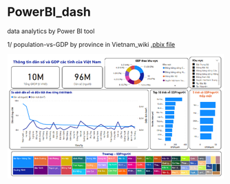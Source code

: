 # PowerBI_dash
data analytics by Power BI tool

1/ population-vs-GDP by province in Vietnam_wiki [.pbix file](https://github.com/vanthachvn80/PowerBI_dash/blob/main/GDP_city_provinces_Vietnam_wiki.pbix)

![population-vs-GDP_by_province](https://github.com/vanthachvn80/PowerBI_dash/blob/main/GDP_population_Vietnam_wiki.png)
